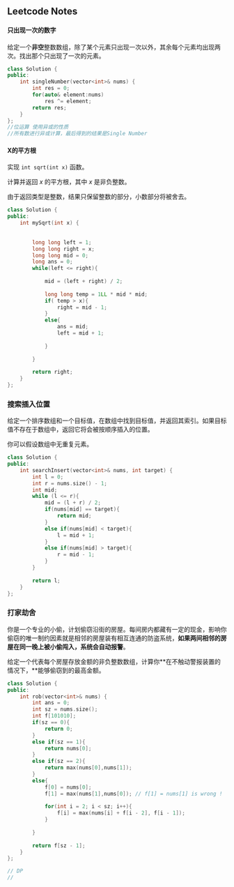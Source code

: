 ## Leetcode Notes

#### 只出现一次的数字

给定一个**非空**整数数组，除了某个元素只出现一次以外，其余每个元素均出现两次。找出那个只出现了一次的元素。

```c++
class Solution {
public:
    int singleNumber(vector<int>& nums) {
        int res = 0;
        for(auto& element:nums)
            res ^= element;
        return res;
    }
};
//位运算 使用异或的性质
//所有数进行异或计算，最后得到的结果是Single Number
```

#### X的平方根

实现 `int sqrt(int x)` 函数。

计算并返回 *x* 的平方根，其中 *x* 是非负整数。

由于返回类型是整数，结果只保留整数的部分，小数部分将被舍去。

```c++
class Solution {
public:
    int mySqrt(int x) {
      
        
        long long left = 1;
        long long right = x;
        long long mid = 0;
        long ans = 0;
        while(left <= right){
            
            mid = (left + right) / 2;
          
            long long temp = 1LL * mid * mid;
            if( temp > x){
                right = mid - 1;
            }
            else{
                ans = mid;
                left = mid + 1;
               
            }
            
        }
        
        return right;
    }
};
```

### 搜索插入位置

给定一个排序数组和一个目标值，在数组中找到目标值，并返回其索引。如果目标值不存在于数组中，返回它将会被按顺序插入的位置。

你可以假设数组中无重复元素。

```c++
class Solution {
public:
    int searchInsert(vector<int>& nums, int target) {
        int l = 0;
        int r = nums.size() - 1;
        int mid;
        while (l <= r){
            mid = (l + r) / 2;
            if(nums[mid] == target){
                return mid;
            }
            else if(nums[mid] < target){
                l = mid + 1;
            }
            else if(nums[mid] > target){
                r = mid - 1;
            }
        }
        
        return l;
    }
};
```

### 打家劫舍

你是一个专业的小偷，计划偷窃沿街的房屋。每间房内都藏有一定的现金，影响你偷窃的唯一制约因素就是相邻的房屋装有相互连通的防盗系统，**如果两间相邻的房屋在同一晚上被小偷闯入，系统会自动报警**。

给定一个代表每个房屋存放金额的非负整数数组，计算你**在不触动警报装置的情况下，**能够偷窃到的最高金额。

```c++
class Solution {
public:
    int rob(vector<int>& nums) {
        int ans = 0;
        int sz = nums.size();
        int f[101010];
        if(sz == 0){
            return 0;
        }
        else if(sz == 1){
            return nums[0];
        }
        else if(sz == 2){
            return max(nums[0],nums[1]);
        }
        else{
            f[0] = nums[0];
            f[1] = max(nums[1],nums[0]); // f[1] = nums[1] is wrong !
            
            for(int i = 2; i < sz; i++){
                f[i] = max(nums[i] + f[i - 2], f[i - 1]);
            }
            
        }
        
        return f[sz - 1];
    }
};

// DP
//
```

